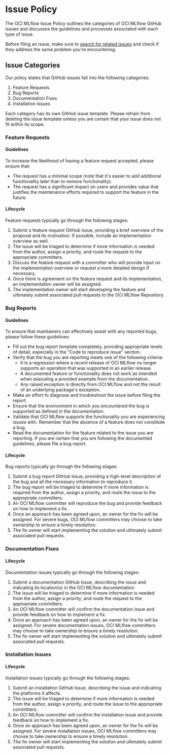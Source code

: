 # Issue Policy

The OCI MLflow Issue Policy outlines the categories of OCI MLflow GitHub issues and discusses the guidelines and processes associated with each type of issue.

Before filing an issue, make sure to [search for related issues](https://github.com/oracle/oci-mlflow/issues) and check if they address the same problem you're encountering.

## Issue Categories

Our policy states that GitHub issues fall into the following categories:

1. Feature Requests
2. Bug Reports
3. Documentation Fixes
4. Installation Issues

Each category has its own GitHub issue template. Please refrain from deleting the issue template unless you are certain that your issue does not fit within its scope.

### Feature Requests

#### Guidelines

To increase the likelihood of having a feature request accepted, please ensure that:

- The request has a minimal scope (note that it's easier to add additional functionality later than to remove functionality).
- The request has a significant impact on users and provides value that justifies the maintenance efforts required to support the feature in the future.

#### Lifecycle

Feature requests typically go through the following stages:

1. Submit a feature request GitHub Issue, providing a brief overview of the proposal and its motivation. If possible, include an implementation overview as well.
2. The issue will be triaged to determine if more information is needed from the author, assign a priority, and route the request to the appropriate committers.
3. Discuss the feature request with a committer who will provide input on the implementation overview or request a more detailed design if necessary.
4. Once there is agreement on the feature request and its implementation, an implementation owner will be assigned.
5. The implementation owner will start developing the feature and ultimately submit associated pull requests to the OCI MLflow Repository.

### Bug Reports

#### Guidelines

To ensure that maintainers can effectively assist with any reported bugs, please follow these guidelines:

- Fill out the bug report template completely, providing appropriate levels of detail, especially in the "Code to reproduce issue" section.
- Verify that the bug you are reporting meets one of the following criteria:
  - It is a regression where a recent release of OCI MLflow no longer supports an operation that was supported in an earlier release.
  - A documented feature or functionality does not work as intended when executing a provided example from the documentation.
  - Any raised exception is directly from OCI MLflow and not the result of an underlying package's exception.
- Make an effort to diagnose and troubleshoot the issue before filing the report.
- Ensure that the environment in which you encountered the bug is supported as defined in the documentation.
- Validate that OCI MLflow supports the functionality you are experiencing issues with. Remember that the absence of a feature does not constitute a bug.
- Read the documentation for the feature related to the issue you are reporting. If you are certain that you are following the documented guidelines, please file a bug report.

#### Lifecycle

Bug reports typically go through the following stages:

1. Submit a bug report GitHub Issue, providing a high-level description of the bug and all the necessary information to reproduce it.
2. The bug report will be triaged to determine if more information is required from the author, assign a priority, and route the issue to the appropriate committers.
3. An OCI MLflow committer will reproduce the bug and provide feedback on how to implement a fix.
4. Once an approach has been agreed upon, an owner for the fix will be assigned. For severe bugs, OCI MLflow committers may choose to take ownership to ensure a timely resolution.
5. The fix owner will start implementing the solution and ultimately submit associated pull requests.

### Documentation Fixes

#### Lifecycle

Documentation issues typically go through the following stages:

1. Submit a documentation GitHub Issue, describing the issue and indicating its location(s) in the OCI MLflow documentation.
2. The issue will be triaged to determine if more information is needed from the author, assign a priority, and route the request to the appropriate committers.
3. An OCI MLflow committer will confirm the documentation issue and provide feedback on how to implement a fix.
4. Once an approach has been agreed upon, an owner for the fix will be assigned. For severe documentation issues, OCI MLflow committers may choose to take ownership to ensure a timely resolution.
5. The fix owner will start implementing the solution and ultimately submit associated pull requests.

### Installation Issues

#### Lifecycle

Installation issues typically go through the following stages:

1. Submit an installation GitHub Issue, describing the issue and indicating the platforms it affects.
2. The issue will be triaged to determine if more information is needed from the author, assign a priority, and route the issue to the appropriate committers.
3. An OCI MLflow committer will confirm the installation issue and provide feedback on how to implement a fix.
4. Once an approach has been agreed upon, an owner for the fix will be assigned. For severe installation issues, OCI MLflow committers may choose to take ownership to ensure a timely resolution.
5. The fix owner will start implementing the solution and ultimately submit associated pull requests.
